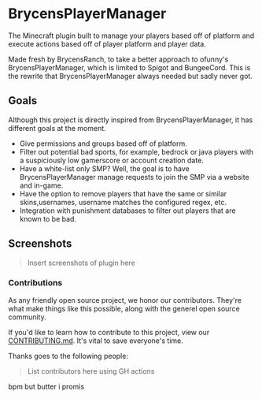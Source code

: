 # BrycensPlayerManager

The Minecraft plugin built to manage your players based off of platform and execute actions based off of player platform and player data.

Made fresh by BrycensRanch, to take a better approach to ofunny's BrycensPlayerManager, which is limited to Spigot and BungeeCord. This is the rewrite that BrycensPlayerManager always needed but sadly never got.

## Goals

Although this project is directly inspired from BrycensPlayerManager, it has different goals at the moment.

- Give permissions and groups based off of platform.
- Filter out potential bad sports, for example, bedrock or java players with a suspiciously low gamerscore or account creation date.
- Have a white-list only SMP? Well, the goal is to have BrycensPlayerManager manage requests to join the SMP via a website and in-game.
- Have the option to remove players that have the same or similar skins,usernames, username matches the configured regex, etc.
- Integration with punishment databases to filter out players that are known to be bad.

## Screenshots

> Insert screenshots of plugin here

### Contributions

As any friendly open source project, we honor our contributors. They're what make things like this possible, along with the generel open source community.

If you'd like to learn how to contribute to this project, view our [CONTRIBUTING.md](./CONTRIBUTING.md). It's vital to save everyone's time.

Thanks goes to the following people:

> List contributors here using GH actions





 bpm but butter i promis
